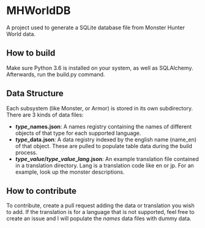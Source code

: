 # MHWorldDB
A project used to generate a SQLite database file from Monster Hunter World data.

## How to build
Make sure Python 3.6 is installed on your system, as well as SQLAlchemy. Afterwards, run the build.py command.

## Data Structure
Each subsystem (like Monster, or Armor) is stored in its own subdirectory. There are 3 kinds of data files:
- ***type*_names.json**: A names registry containing the names of different objects of that type for each supported language.
- ***type*_data.json**: A data registry indexed by the english name (name_en) of that object. These are pulled to populate table data 
               during the build process.
- ***type*\_*value*/*type*\_*value*\_*lang*.json**: An example translation file contained in a translation directory.
Lang is a translation code like en or jp. For an example, look up the monster descriptions.

## How to contribute
To contribute, create a pull request adding the data or translation you wish to add. 
If the translation is for a language that is not supported, 
feel free to create an issue and I will populate the *names* data files with dummy data.

